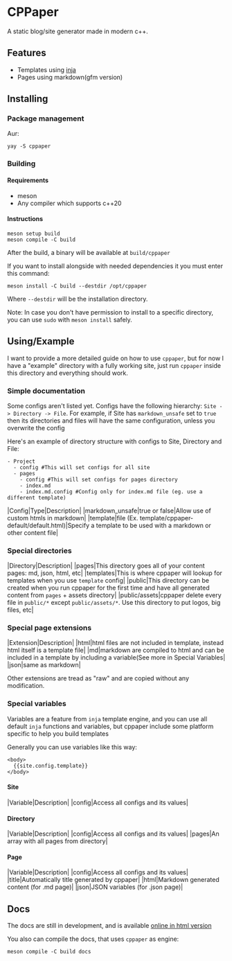 # CPPaper

A static blog/site generator made in modern c++.

## Features

  - Templates using [inja](https://github.com/pantor/inja)
  - Pages using markdown(gfm version)

## Installing

### Package management

Aur:

`yay -S cppaper`


### Building

#### Requirements

- meson
- Any compiler which supports c++20

#### Instructions

```
meson setup build
meson compile -C build
```

After the build, a binary will be available at `build/cppaper`

If you want to install alongside with needed dependencies it you must enter this command:

`meson install -C build --destdir /opt/cppaper`

Where `--destdir` will be the installation directory.

Note: In case you don't have permission to install to a specific directory, you can use `sudo` with `meson install` safely.

## Using/Example

I want to provide a more detailed guide on how to use `cppaper`, but for now I have a "example" directory with a fully working site, just run `cppaper` inside this directory and everything should work.

### Simple documentation

Some configs aren't listed yet.
Configs have the following hierarchy: `Site -> Directory -> File`.
For example, if Site has `markdown_unsafe` set to `true` then its directories and files will have the same configuration, unless you overwrite the config

Here's an example of directory structure with configs to Site, Directory and File:

```
- Project
  - config #This will set configs for all site
  - pages
    - config #This will set configs for pages directory
    - index.md 
    - index.md.config #Config only for index.md file (eg. use a different template)
```

|Config|Type|Description|
|markdown_unsafe|true or false|Allow use of custom htmls in markdown|
|template|file (Ex. template/cppaper-default/default.html)|Specify a template to be used with a markdown or other content file|

### Special directories

|Directory|Description|
|pages|This directory goes all of your content pages: md, json, html, etc|
|templates|This is where cppaper will lookup for templates when you use `template` config|
|public|This directory can be created when you run cppaper for the first time and have all generated content from `pages` + assets directory|
|public/assets|cppaper delete every file in `public/*` except `public/assets/*`. Use this directory to put logos, big files, etc|

### Special page extensions

|Extension|Description|
|html|html files are not included in template, instead html itself is a template file|
|md|markdown are compiled to html and can be included in a template by including a variable(See more in Special Variables|
|json|same as markdown|

Other extensions are tread as "raw" and are copied without any modification.

### Special variables

Variables are a feature from `inja` template engine, and you can use all default `inja` functions and variables, but cppaper include some platform specific to help you build templates

Generally you can use variables like this way:

```
<body>
  {{site.config.template}}
</body>
```

#### Site

|Variable|Description|
|config|Access all configs and its values|


#### Directory

|Variable|Description|
|config|Access all configs and its values|
|pages|An array with all pages from directory|


#### Page

|Variable|Description|
|config|Access all configs and its values|
|title|Automatically title generated by cppaper|
|html|Markdown generated content (for .md page)|
|json|JSON variables (for .json page)|


## Docs

The docs are still in development, and is available [online in html version](https://cppaper.yurisantos.dev)

You also can compile the docs, that uses `cppaper` as engine:

`meson compile -C build docs`
